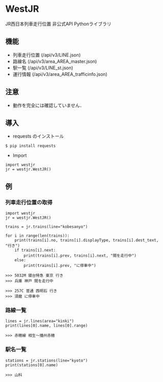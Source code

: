 # WestJR
JR西日本列車走行位置 非公式API Pythonライブラリ

## 機能
* 列車走行位置 (/api/v3/LINE.json)
* 路線名 (/api/v3/area_AREA_master.json)
* 駅一覧 (/api/v3/LINE_st.json)
* 運行情報 (/api/v3/area_AREA_trafficinfo.json)

## 注意
* 動作を完全には確認していません．

## 導入

* requests のインストール
```
$ pip install requests
```

* Import
```
import westjr
jr = westjr.WestJR()
```



## 例

### 列車走行位置の取得

```
import westjr
jr = westjr.WestJR()

trains = jr.trains(line="kobesanyo")

for i in range(len(trains)):
    print(trains[i].no, trains[i].displayType, trains[i].dest_text, "行き")
    if trains[i].next:
        print(trains[i].prev, trains[i].next, "間を走行中")
    else:
        print(trains[i].prev, "に停車中")
        
>>> 5032M 寝台特急 東京 行き
>>> 兵庫 神戸 間を走行中

>>> 257C 普通 西明石 行き
>>> 須磨 に停車中
```



### 路線一覧

```
lines = jr.lines(area="kinki")
print(lines[0].name, lines[0].range)

>>> 赤穂線 相生〜播州赤穂
```



### 駅名一覧

```
stations = jr.stations(line="kyoto")
print(stations[0].name)

>>> 山科
```


